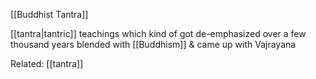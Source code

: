 [[Buddhist Tantra]]

[[tantra|tantric]] teachings which kind of got de-emphasized over a few thousand years blended with [[Buddhism]] & came up with Vajrayana

Related: [[tantra]]